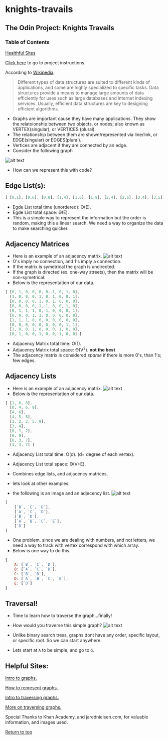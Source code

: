 # knights-travails
## The Odin Project: Knights Travails

### Table of Contents
[Healthful Sites](#helpful-sites)

[Click here](https://www.theodinproject.com/lessons/javascript-knights-travails) to go to project instructions.

According to [Wikipedia](https://en.wikipedia.org/wiki/Data_structure):
> Different types of data structures are suited to different kinds of applications, and some are highly specialized to specific tasks. Data structures provide a means to manage large amounts of data efficiently for uses such as large databases and internet indexing services. Usually, efficient data structures are key to designing efficient algorithms.

+ Graphs are important cause they have many applications. They show the relatoionship between two objects, or nodes; also known as VERTEX(singular), or VERTICES (plural). 
+ The relationship between them are shown/represented via line/link, or EDGE(singular) or EDGES(plural).
+ Vertices are adjacent if they are connected by an edge. 
+ Consider the following graph 

![alt text](https://cdn.kastatic.org/ka-perseus-images/21cd2731928c7c13057eee000e3697de82ccc058.png)
+ How can we represent this with code?
## Edge List(s):
```javascript
[ [0,1], [0,6], [0,8], [1,4], [1,6], [1,9], [2,4], [2,6], [3,4], [3,5], [3,8], [4,5], [4,9], [7,8], [7,9] ]
```
+ Egde List total time (unordered): O(E).
+ Egde List total space: Θ(E).
+ This is a simple way to represent the information but the order is random, making this a linear search. We need a way to organize the data to make searching quicker. 

## Adjacency Matrices
+ Here is an example of an adjacency matrix.
![alt text](https://cdn.kastatic.org/ka-perseus-images/549bca1a52774846b25caff86d244d03ee63fd38.png)
+ O's imply no connection, and 1's imply a connection. 
+ If the matrix is symetrical the graph is undirected.
+ If the graph is directed (ex. one-way streets), then the matrix will be non-symetrical.
+ Below is the representation of our data. 
```javascript
[ [0, 1, 0, 0, 0, 0, 1, 0, 1, 0],
  [1, 0, 0, 0, 1, 0, 1, 0, 0, 1],
  [0, 0, 0, 0, 1, 0, 1, 0, 0, 0],
  [0, 0, 0, 0, 1, 1, 0, 0, 1, 0],
  [0, 1, 1, 1, 0, 1, 0, 0, 0, 1],
  [0, 0, 0, 1, 1, 0, 0, 0, 0, 0],
  [1, 1, 1, 0, 0, 0, 0, 0, 0, 0],
  [0, 0, 0, 0, 0, 0, 0, 0, 1, 1],
  [1, 0, 0, 1, 0, 0, 0, 1, 0, 0],
  [0, 1, 0, 0, 1, 0, 0, 1, 0, 0] ]
```
+ Adjacency Matrix total time: O(1).
+ Adjacency Matrix total space: Θ(V<sup>2</sup>). **not the best**
+ The adjacency matrix is considered *sparse* if there is more 0's, than 1's; few edges.  

## Adjacency Lists
+ Here is an example of an adjacency matrix.
![alt text](https://cdn.kastatic.org/ka-perseus-images/cc82379521bd84738e86d6cf9552738ca9138420.png)
+ Below is the representation of our data. 
```javascript
[ [1, 6, 8],
  [0, 4, 6, 9],
  [4, 6],
  [4, 5, 8],
  [1, 2, 3, 5, 9],
  [3, 4],
  [0, 1, 2],
  [8, 9],
  [0, 3, 7],
  [1, 4, 7] ]
```
+ Adjacency List total time: O(d). (d= degree of each vertex).
+ Adjacency List total space: Θ(V+E). 
+ Combines edge lists, and adjacency matrices.

+ lets look at other examples. 
+ the following is an image and an adjecency list.
![alt text](https://jarednielsen.com/static/1354cd83ef97d77fb1f1d6a2aa6b45c7/f058b/jarednielsen-data-structure-graph-javascript-sketch.png)
```javascript
[
    [`B`, `C`, `D`],
    [`A`, `C`, `D`],
    [`B`, `D`],
    [`A`, `B`, `C`, `E`],
    [`D`]
]
```
+ One problem. since we are dealing with numbers, and not letters, we need a way to track with vertex correspond with which array.
+ Below is one way to do this. 
```javascript
{
    A: [`B`, `C`, `D`],
    B: [`A`, `C`, `D`],
    C: [`B`, `D`],
    D: [`A`, `B`, `C`, `E`],
    E: [`D`]
}
```

## Traversal!
+ Time to learn how to traverse the graph...finally!
+ How would you traverse this simple graph?
![alt text](https://jarednielsen.com/static/1684b319a2c635b5df99e3fdc7227dbc/29007/jarednielsen-data-structure-graph-bfs-a-g.png)

+ Unlike binary search tress, graphs dont have any order, specific layout, or specific root. So we can start anywhere.
+ Lets start at `A` to be simple, and go to `G`.

## Helpful Sites:

[Intro to graphs.](https://www.khanacademy.org/computing/computer-science/algorithms/graph-representation/a/describing-graphs)

[How to represent graphs.](https://jarednielsen.com/data-structure-graph-javascript/)

[Intro to traversing graphs.](https://www.khanacademy.org/computing/computer-science/algorithms/breadth-first-search/a/the-breadth-first-search-algorithm)

[More on traversing graphs.](https://jarednielsen.com/data-structure-graph-breadth-first-search/)

Special Thanks to Khan Academy, and jarednielsen.com, for valuable information, and images used. 

[Return to top](#knights-travails)